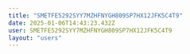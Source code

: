 ```yaml
---
title: "SMETFE5292SYY7MZHFNYGH809SP7HX12JFK5C4T9"
date: 2025-01-06T14:43:23.432Z
user: SMETFE5292SYY7MZHFNYGH809SP7HX12JFK5C4T9
layout: "users"
---
```

    